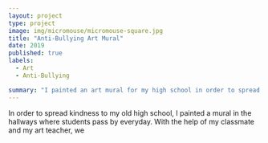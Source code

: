 ```yaml
---
layout: project
type: project
image: img/micromouse/micromouse-square.jpg
title: "Anti-Bullying Art Mural"
date: 2019
published: true
labels:
  - Art
  - Anti-Bullying

summary: "I painted an art mural for my high school in order to spread kindness to our students."
---
```

In order to spread kindness to my old high school, I painted a mural in the hallways where students pass by everyday. With the help of my classmate and my art teacher, we 

